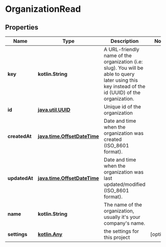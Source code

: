 
# OrganizationRead

## Properties
Name | Type | Description | Notes
------------ | ------------- | ------------- | -------------
**key** | **kotlin.String** | A URL-friendly name of the organization (i.e: slug). You will be able to query later using this key instead of the id (UUID) of the organization. | 
**id** | [**java.util.UUID**](java.util.UUID.md) | Unique id of the organization | 
**createdAt** | [**java.time.OffsetDateTime**](java.time.OffsetDateTime.md) | Date and time when the organization was created (ISO_8601 format). | 
**updatedAt** | [**java.time.OffsetDateTime**](java.time.OffsetDateTime.md) | Date and time when the organization was last updated/modified (ISO_8601 format). | 
**name** | **kotlin.String** | The name of the organization, usually it&#39;s your company&#39;s name. | 
**settings** | [**kotlin.Any**](.md) | the settings for this project |  [optional]



